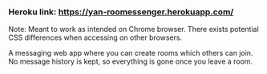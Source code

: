 ### Heroku link: https://yan-roomessenger.herokuapp.com/

Note: Meant to work as intended on Chrome browser. 
There exists potential CSS differences when accessing on other browsers.

A messaging web app where you can create rooms which others can join. 
No message history is kept, so everything is gone once you leave a room.
